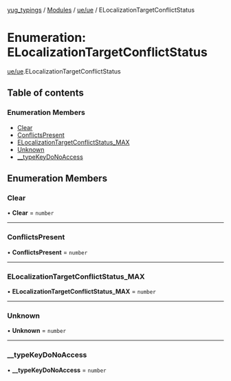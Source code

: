 [yug_typings](../README.md) / [Modules](../modules.md) / [ue/ue](../modules/ue_ue.md) / ELocalizationTargetConflictStatus

# Enumeration: ELocalizationTargetConflictStatus

[ue/ue](../modules/ue_ue.md).ELocalizationTargetConflictStatus

## Table of contents

### Enumeration Members

- [Clear](ue_ue.ELocalizationTargetConflictStatus.md#clear)
- [ConflictsPresent](ue_ue.ELocalizationTargetConflictStatus.md#conflictspresent)
- [ELocalizationTargetConflictStatus\_MAX](ue_ue.ELocalizationTargetConflictStatus.md#elocalizationtargetconflictstatus_max)
- [Unknown](ue_ue.ELocalizationTargetConflictStatus.md#unknown)
- [\_\_typeKeyDoNoAccess](ue_ue.ELocalizationTargetConflictStatus.md#__typekeydonoaccess)

## Enumeration Members

### Clear

• **Clear** = `number`

___

### ConflictsPresent

• **ConflictsPresent** = `number`

___

### ELocalizationTargetConflictStatus\_MAX

• **ELocalizationTargetConflictStatus\_MAX** = `number`

___

### Unknown

• **Unknown** = `number`

___

### \_\_typeKeyDoNoAccess

• **\_\_typeKeyDoNoAccess** = `number`
